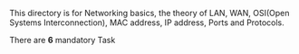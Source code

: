 This directory is for Networking basics, the theory of LAN, WAN, OSI(Open Systems Interconnection), MAC address, IP address, Ports and Protocols.

There are **6** mandatory Task
